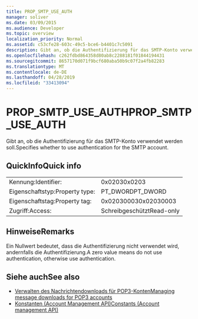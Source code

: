 ```yaml
---
title: PROP_SMTP_USE_AUTH
manager: soliver
ms.date: 03/09/2015
ms.audience: Developer
ms.topic: overview
localization_priority: Normal
ms.assetid: c53cfe28-603c-49c5-bce6-b4401c7c5091
description: Gibt an, ob die Authentifizierung für das SMTP-Konto verwendet werden soll.
ms.openlocfilehash: c262fdbd864358d80ab8c2288181f01844194431
ms.sourcegitcommit: 8657170d071f9bcf680aba50b9c07f2a4fb82283
ms.translationtype: MT
ms.contentlocale: de-DE
ms.lasthandoff: 04/28/2019
ms.locfileid: "33413094"
---
```

# <a name="prop_smtp_use_auth"></a><span data-ttu-id="5a2fa-103">PROP_SMTP_USE_AUTH</span><span class="sxs-lookup"><span data-stu-id="5a2fa-103">PROP_SMTP_USE_AUTH</span></span>

<span data-ttu-id="5a2fa-104">Gibt an, ob die Authentifizierung für das SMTP-Konto verwendet werden soll.</span><span class="sxs-lookup"><span data-stu-id="5a2fa-104">Specifies whether to use authentication for the SMTP account.</span></span>
  
## <a name="quick-info"></a><span data-ttu-id="5a2fa-105">QuickInfo</span><span class="sxs-lookup"><span data-stu-id="5a2fa-105">Quick info</span></span>

|||
|:-----|:-----|
|<span data-ttu-id="5a2fa-106">Kennung:</span><span class="sxs-lookup"><span data-stu-id="5a2fa-106">Identifier:</span></span>  <br/> |<span data-ttu-id="5a2fa-107">0x0203</span><span class="sxs-lookup"><span data-stu-id="5a2fa-107">0x0203</span></span>  <br/> |
|<span data-ttu-id="5a2fa-108">Eigenschaftstyp:</span><span class="sxs-lookup"><span data-stu-id="5a2fa-108">Property type:</span></span>  <br/> |<span data-ttu-id="5a2fa-109">PT_DWORD</span><span class="sxs-lookup"><span data-stu-id="5a2fa-109">PT_DWORD</span></span>  <br/> |
|<span data-ttu-id="5a2fa-110">Eigenschaftstag:</span><span class="sxs-lookup"><span data-stu-id="5a2fa-110">Property tag:</span></span>  <br/> |<span data-ttu-id="5a2fa-111">0x02030003</span><span class="sxs-lookup"><span data-stu-id="5a2fa-111">0x02030003</span></span>  <br/> |
|<span data-ttu-id="5a2fa-112">Zugriff:</span><span class="sxs-lookup"><span data-stu-id="5a2fa-112">Access:</span></span>  <br/> |<span data-ttu-id="5a2fa-113">Schreibgeschützt</span><span class="sxs-lookup"><span data-stu-id="5a2fa-113">Read-only</span></span>  <br/> |
   
## <a name="remarks"></a><span data-ttu-id="5a2fa-114">Hinweise</span><span class="sxs-lookup"><span data-stu-id="5a2fa-114">Remarks</span></span>

<span data-ttu-id="5a2fa-115">Ein Nullwert bedeutet, dass die Authentifizierung nicht verwendet wird, andernfalls die Authentifizierung.</span><span class="sxs-lookup"><span data-stu-id="5a2fa-115">A zero value means do not use authentication, otherwise use authentication.</span></span>
  
## <a name="see-also"></a><span data-ttu-id="5a2fa-116">Siehe auch</span><span class="sxs-lookup"><span data-stu-id="5a2fa-116">See also</span></span>

- [<span data-ttu-id="5a2fa-117">Verwalten des Nachrichtendownloads für POP3-Konten</span><span class="sxs-lookup"><span data-stu-id="5a2fa-117">Managing message downloads for POP3 accounts</span></span>](managing-message-downloads-for-pop3-accounts.md) 
- [<span data-ttu-id="5a2fa-118">Konstanten (Account Management API)</span><span class="sxs-lookup"><span data-stu-id="5a2fa-118">Constants (Account management API)</span></span>](constants-account-management-api.md)

